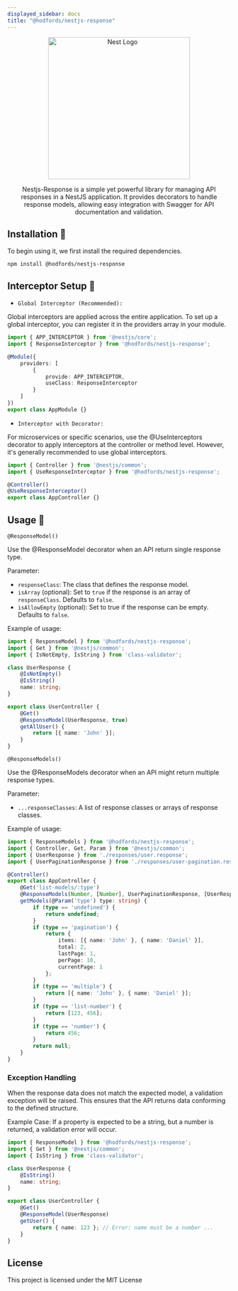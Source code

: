 ```yaml
---
displayed_sidebar: docs
title: "@hodfords/nestjs-response"
---
```

<p align="center">
  <a href="http://opensource.hodfords.uk" target="blank"><img src="https://opensource.hodfords.uk/img/logo.svg" width="320" alt="Nest Logo" /></a>
</p>

<p align="center">
Nestjs-Response is a simple yet powerful library for managing API responses in a NestJS application. It provides decorators to handle response models, allowing easy integration with Swagger for API documentation and validation.
</p>

## Installation 🤖

To begin using it, we first install the required dependencies.

```
npm install @hodfords/nestjs-response
```

## Interceptor Setup 🚀

- `Global Interceptor (Recommended):`

Global interceptors are applied across the entire application. To set up a global interceptor, you can register it in the providers array in your module.

```typescript
import { APP_INTERCEPTOR } from '@nestjs/core';
import { ResponseInterceptor } from '@hodfords/nestjs-response';

@Module({
    providers: [
        {
            provide: APP_INTERCEPTOR,
            useClass: ResponseInterceptor
        }
    ]
})
export class AppModule {}
```

- `Interceptor with Decorator:`

For microservices or specific scenarios, use the @UseInterceptors decorator to apply interceptors at the controller or method level. However, it's generally recommended to use global interceptors.

```typescript
import { Controller } from '@nestjs/common';
import { UseResponseInterceptor } from '@hodfords/nestjs-response';

@Controller()
@UseResponseInterceptor()
export class AppController {}
```

## Usage 🚀

`@ResponseModel()`

Use the @ResponseModel decorator when an API return single response type.

Parameter:

- `responseClass`: The class that defines the response model.
- `isArray` (optional): Set to `true` if the response is an array of `responseClass`. Defaults to `false`.
- `isAllowEmpty` (optional): Set to true if the response can be empty. Defaults to `false`.

Example of usage:

```typescript
import { ResponseModel } from '@hodfords/nestjs-response';
import { Get } from '@nestjs/common';
import { IsNotEmpty, IsString } from 'class-validator';

class UserResponse {
    @IsNotEmpty()
    @IsString()
    name: string;
}

export class UserController {
    @Get()
    @ResponseModel(UserResponse, true)
    getAllUser() {
        return [{ name: 'John' }];
    }
}
```

`@ResponseModels()`

Use the @ResponseModels decorator when an API might return multiple response types.

Parameter:

- `...responseClasses`: A list of response classes or arrays of response classes.

Example of usage:

```typescript
import { ResponseModels } from '@hodfords/nestjs-response';
import { Controller, Get, Param } from '@nestjs/common';
import { UserResponse } from './responses/user.response';
import { UserPaginationResponse } from './responses/user-pagination.response';

@Controller()
export class AppController {
    @Get('list-models/:type')
    @ResponseModels(Number, [Number], UserPaginationResponse, [UserResponse], undefined, null)
    getModels(@Param('type') type: string) {
        if (type == 'undefined') {
            return undefined;
        }
        if (type == 'pagination') {
            return {
                items: [{ name: 'John' }, { name: 'Daniel' }],
                total: 2,
                lastPage: 1,
                perPage: 10,
                currentPage: 1
            };
        }
        if (type == 'multiple') {
            return [{ name: 'John' }, { name: 'Daniel' }];
        }
        if (type == 'list-number') {
            return [123, 456];
        }
        if (type == 'number') {
            return 456;
        }
        return null;
    }
}

```

### Exception Handling

When the response data does not match the expected model, a validation exception will be raised. This ensures that the API returns data conforming to the defined structure.

Example Case: If a property is expected to be a string, but a number is returned, a validation error will occur.

```typescript
import { ResponseModel } from '@hodfords/nestjs-response';
import { Get } from '@nestjs/common';
import { IsString } from 'class-validator';

class UserResponse {
    @IsString()
    name: string;
}

export class UserController {
    @Get()
    @ResponseModel(UserResponse)
    getUser() {
        return { name: 123 }; // Error: name must be a number ...
    }
}

```

## License

This project is licensed under the MIT License
